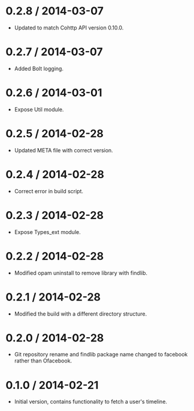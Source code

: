 0.2.8 / 2014-03-07
==================

  * Updated to match Cohttp API version 0.10.0.

0.2.7 / 2014-03-07
==================

  * Added Bolt logging.

0.2.6 / 2014-03-01
==================

  * Expose Util module.

0.2.5 / 2014-02-28
==================

  * Updated META file with correct version.

0.2.4 / 2014-02-28
==================

  * Correct error in build script.

0.2.3 / 2014-02-28
==================

  * Expose Types_ext module.

0.2.2 / 2014-02-28
==================

  * Modified opam uninstall to remove library with findlib.

0.2.1 / 2014-02-28
==================

  * Modified the build with a different directory structure.

0.2.0 / 2014-02-28
==================

  * Git repository rename and findlib package name changed to facebook
    rather than Ofacebook.

0.1.0 / 2014-02-21
==================

  * Initial version, contains functionality to fetch a user's timeline.